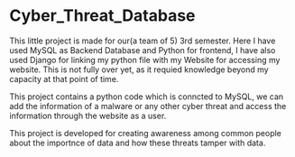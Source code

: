 # Cyber_Threat_Database

This little project is made for our(a team of 5) 3rd semester.
Here I have used MySQL as Backend Database and Python for frontend, I have also used Django for linking my python file with my Website for accessing my website.
This is not fully over yet, as it requied knowledge beyond my capacity at that point of time.

This project contains a python code which is conncted to MySQL, we can add the information of a malware or any other cyber threat and access the information through the website as a user.

This project is developed for creating awareness among common people about the importnce of data and how these threats tamper with data.
